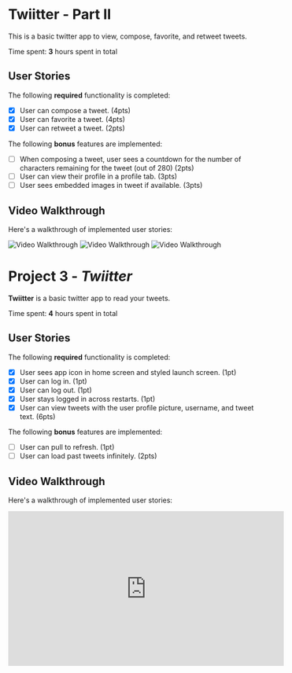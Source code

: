 # Twiitter - Part II

This is a basic twitter app to view, compose, favorite, and retweet tweets.

Time spent: **3** hours spent in total

## User Stories

The following **required** functionality is completed:

- [x] User can compose a tweet. (4pts)
- [x] User can favorite a tweet. (4pts)
- [x] User can retweet a tweet. (2pts)

The following **bonus** features are implemented:

- [ ] When composing a tweet, user sees a countdown for the number of characters remaining for the tweet (out of 280) (2pts)
- [ ] User can view their profile in a profile tab. (3pts)
- [ ] User sees embedded images in tweet if available. (3pts)

## Video Walkthrough

Here's a walkthrough of implemented user stories:

<img src='https://i.imgur.com/wS2bnKF.gif' title='Video Walkthrough' width='' alt='Video Walkthrough' />
<img src='https://i.imgur.com/54IzQp3.gif' title='Video Walkthrough' width='' alt='Video Walkthrough' />
<img src='https://i.imgur.com/elQsqFb.gif' title='Video Walkthrough' width='' alt='Video Walkthrough' />

# Project 3 - *Twiitter*

**Twiitter** is a basic twitter app to read your tweets.

Time spent: **4** hours spent in total

## User Stories

The following **required** functionality is completed:

- [x] User sees app icon in home screen and styled launch screen. (1pt)
- [x] User can log in. (1pt)
- [x] User can log out. (1pt)
- [x] User stays logged in across restarts. (1pt)
- [x] User can view tweets with the user profile picture, username, and tweet text. (6pts)

The following **bonus** features are implemented:

- [ ] User can pull to refresh. (1pt)
- [ ] User can load past tweets infinitely. (2pts)

## Video Walkthrough

Here's a walkthrough of implemented user stories:

<iframe width="560" height="315" src="https://www.youtube.com/embed/Mrc-POQ9emc" frameborder="0" allow="accelerometer; autoplay; clipboard-write; encrypted-media; gyroscope; picture-in-picture" allowfullscreen></iframe>
